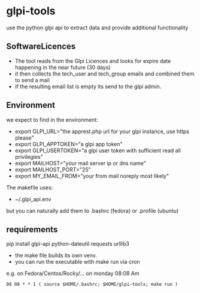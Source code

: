# glpi-tools
use the python glpi api to extract data and provide additional functionality

## SoftwareLicences

 - The tool reads from the Glpi Licences and looks for expire date happening in the near future (30 days)
 - it then collects the tech_user and tech_group emails and combined them to send a mail
 - if the resulting email list is empty its send to the glpi admin.

## Environment

we expect to find in the environment:

 - export GLPI_URL="the apprest.php url for your glpi instance, use https please"
 - export GLPI_APPTOKEN="a glpi app token"
 - export GLPI_USERTOKEN="a glpi user token with sufficient read all privilegies"
 - export MAILHOST="your mail server ip or dns name"
 - export MAILHOST_PORT="25"
 - export MY_EMAIL_FROM="your from mail noreply most likely"

The makefile uses:

  - ~/.glpi_api.env

but you can naturally add them to .bashrc (fedora) or .profile (ubuntu)

## requirements

pip install glpi-api python-dateutil requests urllib3

 - the make file builds its own venv.
 - you can run the executable with make run via cron

e.g. on Fedora/Centos/Rocky/...
on monday 08:08 Am

    08 08 * * 1 ( source $HOME/.bashrc; $HOME/glpi-tools; make run )
